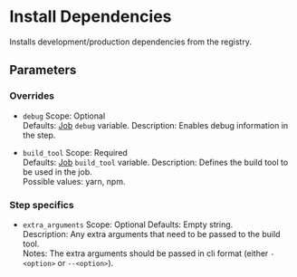 # Install Dependencies
Installs development/production dependencies from the registry.  


## Parameters

### Overrides

- `debug` 
  Scope: Optional  
  Defaults: [Job](../../job.md) `debug` variable.
  Description: Enables debug information in the step.

- `build_tool` 
  Scope: Required  
  Defaults: [Job](../../job.md) `build_tool` variable.
  Description: Defines the build tool to be used in the job.  
  Possible values: yarn, npm.


### Step specifics

- `extra_arguments` 
  Scope: Optional
  Defaults: Empty string.  
  Description: Any extra arguments that need to be passed to the build tool.   
  Notes: The extra arguments should be passed in cli format (either `-<option>` or 
  `--<option>`).

